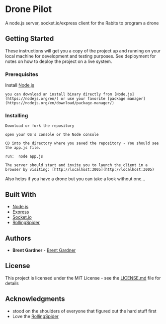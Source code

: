 # Drone Pilot

A node.js server, socket.io/express client for the Rabits to program a drone

## Getting Started

These instructions will get you a copy of the project up and running on your local machine for development and testing purposes. See deployment for notes on how to deploy the project on a live system.

### Prerequisites

Install [Node.js](https://nodejs.org/en/)

```
you can download an install binary directly from [Node.js](https://nodejs.org/en/) or use your favorite [package manager](https://nodejs.org/en/download/package-manager/)
```

### Installing

```
Download or fork the repository
```

```
open your OS's console or the Node console
```

```
CD into the directory where you saved the repository - You should see the app.js file.
```

```
run:  node app.js
```

```
The server should start and invite you to launch the client in a browser by visiting: [http://localhost:3005](http://localhost:3005)
```

Also helps if you have a drone but you can take a look without one...

## Built With

* [Node.js](https://nodejs.org)
* [Express](https://expressjs.com/)
* [Socket.io](https://socket.io/)
* [RollingSpider](https://github.com/voodootikigod/node-rolling-spider)

## Authors

* **Brent Gardner** - [Brent Gardner](https://github.com/BrentGardner)
## License

This project is licensed under the MIT License - see the [LICENSE.md](LICENSE.md) file for details

## Acknowledgments

* stood on the shoulders of everyone that figured out the hard stuff first
* Love the [RollingSpider](https://github.com/voodootikigod/node-rolling-spider)

